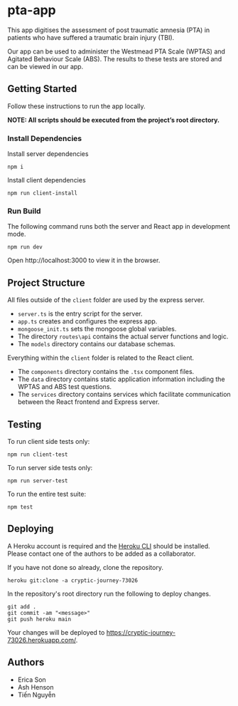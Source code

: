 # pta-app

This app digitises the assessment of post traumatic amnesia (PTA) in patients who have suffered a traumatic brain injury (TBI).

Our app can be used to administer the Westmead PTA Scale (WPTAS) and Agitated Behaviour Scale (ABS). The results to these tests are stored and can be viewed in our app.

## Getting Started

Follow these instructions to run the app locally.

**NOTE: All scripts should be executed from the project’s root directory.**

### Install Dependencies

Install server dependencies

```
npm i
```

Install client dependencies

```
npm run client-install
```

### Run Build

The following command runs both the server and React app in development mode.

```
npm run dev
```

Open http://localhost:3000 to view it in the browser.

## Project Structure

All files outside of the `client` folder are used by the express server.

- `server.ts` is the entry script for the server.
- `app.ts` creates and configures the express app.
- `mongoose_init.ts` sets the mongoose global variables.
- The directory `routes\api` contains the actual server functions and logic.
- The `models` directory contains our database schemas.

Everything within the `client` folder is related to the React client.

- The `components` directory contains the `.tsx` component files.
- The `data` directory contains static application information including the WPTAS and ABS test questions.
- The `services` directory contains services which facilitate communication between the React frontend and Express server.

## Testing

To run client side tests only:

```
npm run client-test
```

To run server side tests only:

```
npm run server-test
```

To run the entire test suite:

```
npm test
```

## Deploying

A Heroku account is required and the [Heroku CLI](https://devcenter.heroku.com/articles/heroku-command-line) should be installed. Please contact one of the authors to be added as a collaborator.

If you have not done so already, clone the repository.

```
heroku git:clone -a cryptic-journey-73026
```

In the repository's root directory run the following to deploy changes.

```
git add .
git commit -am "<message>"
git push heroku main
```

Your changes will be deployed to https://cryptic-journey-73026.herokuapp.com/.

## Authors

- Erica Son
- Ash Henson
- Tiến Nguyễn
